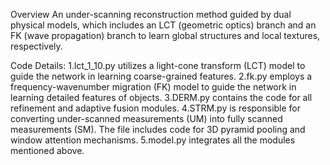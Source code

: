 Overview
An under-scanning reconstruction method guided by dual physical models, which includes an LCT (geometric optics) branch 
and an FK (wave propagation) branch to learn global structures and local textures, respectively.

Code Details:
1.lct_1_10.py utilizes a light-cone transform (LCT) model to guide the network in learning coarse-grained features.
2.fk.py employs a frequency-wavenumber migration (FK) model to guide the network in learning detailed features of objects.
3.DERM.py contains the code for all refinement and adaptive fusion modules.
4.STRM.py is responsible for converting under-scanned measurements (UM) into fully scanned measurements (SM). The file 
includes code for 3D pyramid pooling and window attention mechanisms.
5.model.py integrates all the modules mentioned above.



